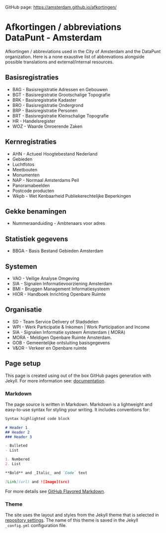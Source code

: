 GitHub page: https://amsterdam.github.io/afkortingen/

# Afkortingen / abbreviations DataPunt - Amsterdam

Afkortingen / abbreviations used in the City of Amsterdam and the DataPunt organization.
Here is a none exaustive list of abbrevations alongside possible translations and external/internal resources.


## Basisregistraties

- BAG - Basisregistratie Adressen en Gebouwen 
- BGT - Basisregistratie Grootschalige Topografie 
- BRK - Basisregistratie Kadaster 
- BRO - Basisregistratie Ondergrond
- BRP - Basisregistratie Personen 
- BRT - Basisregistratie Kleinschalige Topografie
-  HR - Handelsregister
- WOZ - Waarde Onroerende Zaken 

## Kernregistraties

- AHN - Actueel Hoogtebestand Nederland
- Gebieden
- Luchtfotos
- Meetbouten
- Monumenten
- NAP - Normaal Amsterdams Peil
- Panoramabeelden
- Postcode producten
- Wkpb - Wet Kenbaarheid Publiekerechtelijke Beperkingen


## Gekke benamingen
- Nummeraanduiding - Ambtenaars voor adres

## Statistiek gegevens
- BBGA - Basis Bestand Gebieden Amsterdam

## Systemen
- VAO - Veilige Analyse Omgeving
- SIA - Signalen Informatievoorziening Amsterdam
- BMI - Bruggen Management Informatiesysteem
- HIOR - Handboek Inrichting Openbare Ruimte

## Organisatie
- SD - Team Service Delivery of Stadsdelen
- WPI - Werk Participatie & Inkomen \| Work Participation and Income
- SIA - Signalen Informatie systeem Amsterdam ( MORA)
- MORA - Meldigen Openbare Ruimte Amsterdam.
- GOB - Gemeentelijke ontsluiting basisgegevens
- V&OR - Verkeer en Openbare ruimte


## Page setup

This page is created using out of the box GitHub pages generation with Jekyll. For more information see: [documentation](https://help.github.com/categories/github-pages-basics/).


### Markdown

The page source is written in Markdown. Markdown is a lightweight and easy-to-use syntax for styling your writing. It includes conventions for:

```markdown
Syntax highlighted code block

# Header 1
## Header 2
### Header 3

- Bulleted
- List

1. Numbered
2. List

**Bold** and _Italic_ and `Code` text

[Link](url) and ![Image](src)
```

For more details see [GitHub Flavored Markdown](https://guides.github.com/features/mastering-markdown/).


### Theme

The site uses the layout and styles from the Jekyll theme that is selected in [repository settings](https://github.com/RRMoelker/amsterdam-abbreviations/settings). The name of this theme is saved in the Jekyll `_config.yml` configuration file.
